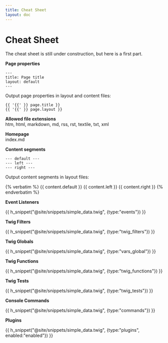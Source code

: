 ```yaml
---
title: Cheat Sheet
layout: doc
---
```


# Cheat Sheet

The cheat sheet is still under construction, but here is a first part.

**Page properties**

    ---
    title: Page title
    layout: default
    ---

Output page properties in layout and content files:

    {{ '{{' }} page.title }}
    {{ '{{' }} page.layout }}

**Allowed file extensions**<br>
htm, html, markdown, md, rss, rst, textile, txt, xml

**Homepage**<br>
index.md

**Content segments**

    --- default ---
    --- left ---
    --- right ---

Output content segments in layout files:

{% verbatim %}
    {{ content.default }}
    {{ content.left }}
    {{ content.right }}
{% endverbatim %}

**Event Listeners**

{{ h_snippet("@site/snippets/simple_data.twig", {type:"events"}) }}

**Twig Filters**

{{ h_snippet("@site/snippets/simple_data.twig", {type:"twig_filters"}) }}

**Twig Globals**

{{ h_snippet("@site/snippets/simple_data.twig", {type:"vars_global"}) }}

**Twig Functions**

{{ h_snippet("@site/snippets/simple_data.twig", {type:"twig_functions"}) }}

**Twig Tests**

{{ h_snippet("@site/snippets/simple_data.twig", {type:"twig_tests"}) }}

**Console Commands**

{{ h_snippet("@site/snippets/simple_data.twig", {type:"commands"}) }}

**Plugins**

{{ h_snippet("@site/snippets/simple_data.twig", {type:"plugins", enabled:"enabled"}) }}
